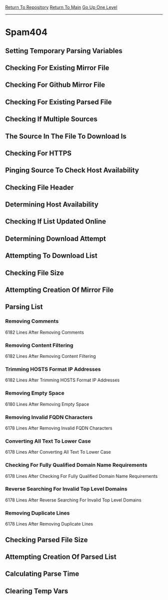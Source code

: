 [Return To Repository](https://github.com/deathbybandaid/piholeparser/)
[Return To Main](https://github.com/deathbybandaid/piholeparser/blob/master/RecentRunLogs/Mainlog.md)
[Go Up One Level](https://github.com/deathbybandaid/piholeparser/blob/master/RecentRunLogs/TopLevelScripts/30-Processing-Blacklists.md)
____________________________________
# Spam404
## Setting Temporary Parsing Variables
## Checking For Existing Mirror File
## Checking For Github Mirror File
## Checking For Existing Parsed File
## Checking If Multiple Sources
## The Source In The File To Download Is
## Checking For HTTPS
## Pinging Source To Check Host Availability
## Checking File Header
## Determining Host Availability
## Checking If List Updated Online
## Determining Download Attempt
## Attempting To Download List
## Checking File Size
## Attempting Creation Of Mirror File
## Parsing List
### Removing Comments
6182 Lines After Removing Comments
### Removing Content Filtering
6182 Lines After Removing Content Filtering
### Trimming HOSTS Format IP Addresses
6182 Lines After Trimming HOSTS Format IP Addresses
### Removing Empty Space
6180 Lines After Removing Empty Space
### Removing Invalid FQDN Characters
6178 Lines After Removing Invalid FQDN Characters
### Converting All Text To Lower Case
6178 Lines After Converting All Text To Lower Case
### Checking For Fully Qualified Domain Name Requirements
6178 Lines After Checking For Fully Qualified Domain Name Requirements
### Reverse Searching For Invalid Top Level Domains
6178 Lines After Reverse Searching For Invalid Top Level Domains
### Removing Duplicate Lines
6178 Lines After Removing Duplicate Lines
## Checking Parsed File Size
## Attempting Creation Of Parsed List
## Calculating Parse Time
## Clearing Temp Vars
